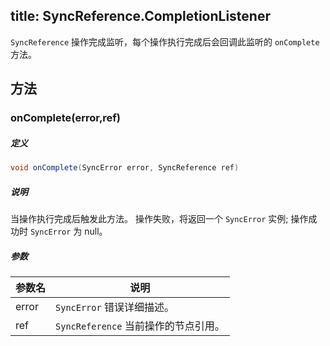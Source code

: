 title:  SyncReference.CompletionListener
---
`SyncReference` 操作完成监听，每个操作执行完成后会回调此监听的 `onComplete` 方法。
## 方法

### onComplete(error,ref)
##### 定义

```java
void onComplete(SyncError error, SyncReference ref)
```

##### 说明

当操作执行完成后触发此方法。
操作失败，将返回一个 `SyncError` 实例; 操作成功时 `SyncError` 为 null。

##### 参数

参数名 | 说明
--- | ---
error |`SyncError` 错误详细描述。
ref | `SyncReference` 当前操作的节点引用。
</br>


